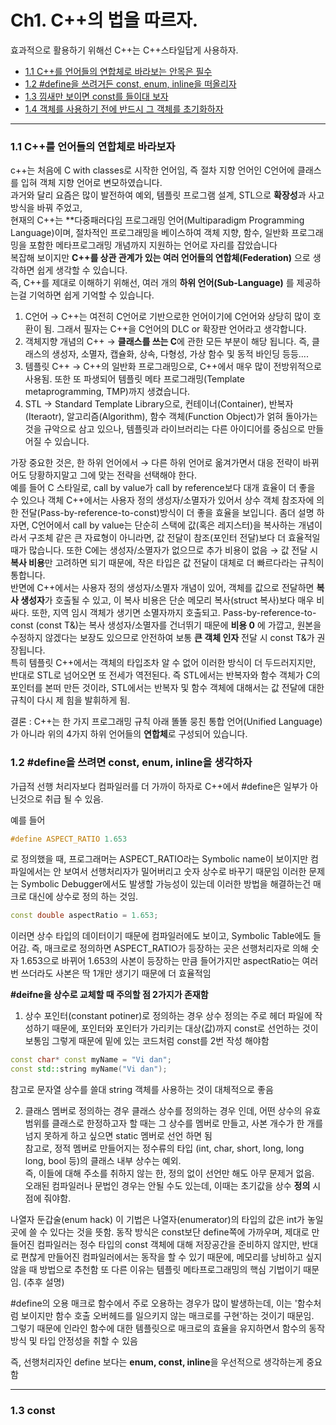 # Ch1. C++의 법을 따르자.

효과적으로 활용하기 위해선 C++는 C++스타일답게 사용하자. 
  
  - [1.1 C++를 언어들의 연합체로 바라보는 안목은 필수](#1.1-C++를-언어들의-연합체로-바라보자)
  - [1.2 #define을 쓰려거든 const, enum, inline을 떠올리자](#1.2-#define을-쓰려면-const,-enum,-inline을-생각하자)
  - [1.3 낌새만 보이면 const를 들이대 보자](#1.3-const)
  - [1.4 객체를 사용하기 전에 반드시 그 객체를 초기화하자]()

-------------------------------------------------

### 1.1 C++를 언어들의 연합체로 바라보자
c++는 처음에 C with classes로 시작한 언어임, 즉 절차 지향 언어인 C언어에 클래스를 입혀 객체 지향 언어로 변모하였습니다. <br>
과거와 달리 요즘은 많이 발전하여 예외, 템플릿 프로그램 설계, STL으로 **확장성**과 사고방식을 바꿔 주었고, <br>
현재의 C++는 **다중패러다임 프로그래밍 언어(Multiparadigm Programming Language)이며, 절차적인 프로그래밍을 베이스하여 객체 지향, 함수, 일반화 프로그래밍을 포함한 메타프로그래밍 개념까지 지원하는 언어로 자리를 잡았습니다 <br>
복잡해 보이지만 **C++를 상관 관계가 있는 여러 언어들의 연합체(Federation)** 으로 생각하면 쉽게 생각할 수 있습니다. <br>
즉, C++를 제대로 이해하기 위해선, 여러 개의 **하위 언어(Sub-Language)** 를 제공하는걸 기억하면 쉽게 기억할 수 있습니다. 

1. C언어 → C++는 여전히 C언어로 기반으로한 언어이기에 C언어와 상당히 많이 호환이 됨. 그래서 필자는 C++을 C언어의 DLC or 확장판 언어라고 생각합니다.
2. 객체지향 개념의 C++  →  **클래스를 쓰는 C**에 관한 모든 부분이 해당 됩니다. 즉, 클래스의 생성자, 소멸자, 캡슐화, 상속, 다형성, 가상 함수 및 동적 바인딩 등등....
3. 템플릿 C++  → C++의 일반화 프로그래밍으로, C++에서 매우 많이 전방위적으로 사용됨. 또한 또 파생되어 템플릿 메타 프로그래밍(Template metaprogramming, TMP)까지 생겼습니다.
4. STL  → Standard Template Library으로, 컨테이너(Container), 반복자(Iteraotr), 알고리즘(Algorithm), 함수 객체(Function Object)가 얽혀 돌아가는 것을 규악으로 삼고 있으나, 템플릿과 라이브러리는 다른 아이디어를 중심으로 만들어질 수 있습니다.

가장 중요한 것은, 한 하위 언어에서  → 다른 하위 언어로 옮겨가면서 대응 전략이 바뀌어도 당황하지말고 그에 맞는 전략을 선택해야 한다. <br>
예를 들어 C 스타일로, call by value가 call by reference보다 대개 효율이 더 좋을 수 있으나 객체 C++에서는 사용자 정의 생성자/소멸자가 있어서 상수 객체 참조자에 의한 전달(Pass-by-reference-to-const)방식이 더 좋을 효율을 보입니다. 좀더 설명 하자면, C언어에서 call by value는 단순히 스택에 값(혹은 레지스터)을 복사하는 개념이라서 구조체 같은 큰 자료형이 아니라면, 값 전달이 참조(포인터 전달)보다 더 효율적일 때가 많습니다. 또한 C에는 생성자/소멸자가 없으므로 추가 비용이 없음 → 값 전달 시 **복사 비용**만 고려하면 되기 때문에, 작은 타입은 값 전달이 대체로 더 빠르다라는 규칙이 통합니다. <br> 
반면에 C++에서는 사용자 정의 생성자/소멸자 개념이 있어, 객체를 값으로 전달하면 **복사 생성자**가 호출될 수 있고, 이 복사 비용은 단순 메모리 복사(struct 복사)보다 매우 비싸다. 또한, 지역 임시 객체가 생기면 소멸자까지 호출되고. Pass-by-reference-to-const (const T&)는 복사 생성자/소멸자를 건너뛰기 때문에 **비용 0** 에 가깝고, 원본을 수정하지 않겠다는 보장도 있으므로 안전하여 보통 **큰 객체 인자** 전달 시 const T&가 권장됩니다. <br> 
특히 템플릿 C++에서는 객체의 타입조차 알 수 없어 이러한 방식이 더 두드러지지만, 반대로 STL로 넘어오면 또 전세가 역전된다. 즉 STL에서는 반복자와 함수 객체가 C의 포인터를 본떠 만든 것이라, STL에서는 반복자 및 함수 객체에 대해서는 값 전달에 대한 규칙이 다시 제 힘을 발휘하게 됨. 

결론 : C++는 한 가지 프로그래밍 규칙 아래 똘똘 뭉친 통합 언어(Unified Language)가 아니라 위의 4가지 하위 언어들의 **연합체**로 구성되어 있습니다. 

### 1.2 #define을 쓰려면 const, enum, inline을 생각하자
가급적 선행 처리자보다 컴파일러를 더 가까이 하자로 C++에서 #define은 일부가 아닌것으로 취급 될 수 있음. 

예를 들어 

```cpp
#define ASPECT_RATIO 1.653
```

로 정의했을 때, 프로그래머는 ASPECT_RATIO라는 Symbolic name이 보이지만 컴파일에서는 안 보여서 선행처리자가 밀어버리고 숫자 상수로 바꾸기 때문임 
이러한 문제는 Symbolic Debugger에서도 발생할 가능성이 있는데 이러한 방법을 해결하는건 매크로 대신에 상수로 정의 하는 것임. 

```cpp
const double aspectRatio = 1.653;
```
이러면 상수 타입의 데이터이기 때문에 컴파일러에도 보이고, Symbolic Table에도 들어감. 즉, 매크로로 정의하면 ASPECT_RATIO가 등장하는 곳은 선행처리자로 의해 숫자 1.653으로 바뀌어 1.653의 사본이 등장하는 만큼 들어가지만 aspectRatio는 여러번 쓰더라도 사본은 딱 1개만 생기기 때문에 더 효율적임 

**#deifne을 상수로 교체할 때 주의할 점 2가지가 존재함** <br>
1. 상수 포인터(constant potiner)로 정의하는 경우
   상수 정의는 주로 헤더 파일에 작성하기 때문에, 포인터와 포인터가 가리키는 대상(값)까지 const로 선언하는 것이 보통임
   그렇게 때문에 밑에 있는 코드처럼 const를 2번 작성 해야함
   
```cpp
const char* const myName = "Vi dan";
const std::string myName("Vi dan");
```

참고로 문자열 상수를 쓸대 string 객체를 사용하는 것이 대체적으로 좋음 

2. 클래스 멤버로 정의하는 경우
   클래스 상수를 정의하는 경우 인데, 어떤 상수의 유효범위를 클래스로 한정하고자 할 때는 그 상수를 멤버로 만들고, 사본 개수가 한 개를 넘지 못하게 하고 싶으면 static 멤버로 선언 하면 됨 <br>
   참고로, 정적 멤버로 만들어지는 정수류의 타입 (int, char, short, long, long long, bool 등)의 클래스 내부 상수는 예외.<br>
   즉, 이들에 대해 주소를 취하지 않는 한, 정의 없이 선언만 해도 아무 문제거 없음. <br>
   오래된 컴파일러나 문법인 경우는 안될 수도 있는데, 이때는 초기값을 상수 **정의** 시점에 줘야함.

나열자 둔갑술(enum hack)
이 기법은 나열자(enumerator)의 타입의 값은 int가 놓일 곳에 쓸 수 있다는 것을 뜻함.
동작 방식은 const보단 define쪽에 가까우며, 제대로 만들어진 컴파일러는 정수 타입의 const 객체에 대해 저장공간을 준비하지 않지만, 반대로 편찮게 만들어진 컴파일러에서는 동작을 할 수 있기 때문에, 메모리를 낭비하고 싶지 않을 때 방법으로 추천함 
또  다른 이유는 템플릿 메타프로그래밍의 핵심 기법이기 때문임. (추후 설명)

#define의 오용 
매크로 함수에서 주로 오용하는 경우가 많이 발생하는데, 이는 '함수처럼 보이지만 함수 호출 오버헤드를 일으키지 않는 매크로를 구현'하는 것이기 때문임. <br>
그렇기 때문에 인라인 함수에 대한 템플릿으로 매크로의 효율을 유지하면서 함수의 동작 방식 및 타입 안정성을 취할 수 있음

즉, 선행처리자인 define 보다는 **enum, const, inline**을 우선적으로 생각하는게 중요함 

-----------------------------------------------

### 1.3 const
